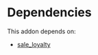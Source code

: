 # Dependencies

This addon depends on:

- [sale_loyalty](../../../../../oca-ocb-sale/odoo-bringout-oca-ocb-sale_loyalty)
